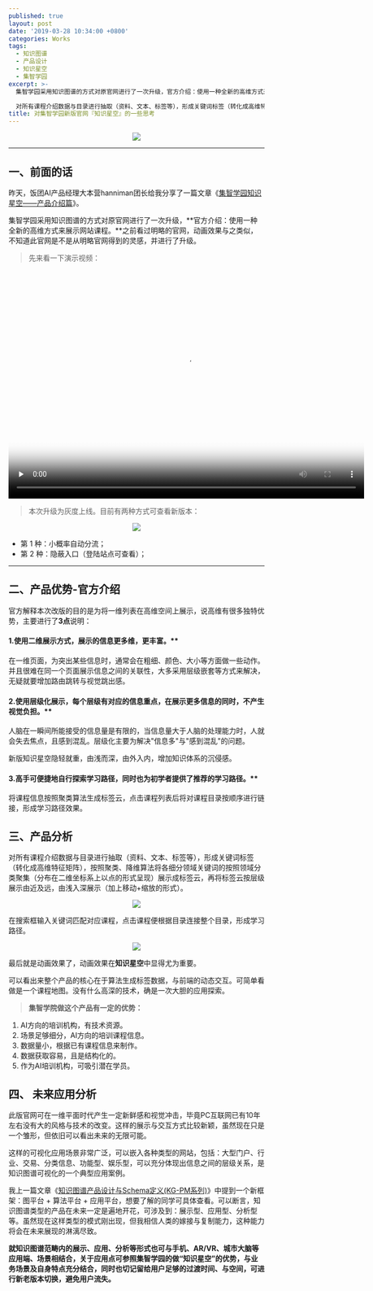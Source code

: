 ```yaml
---
published: true
layout: post
date: '2019-03-28 10:34:00 +0800'
categories: Works
tags:
  - 知识图谱
  - 产品设计
  - 知识星空
  - 集智学园
excerpt: >-
  集智学园采用知识图谱的方式对原官网进行了一次升级，官方介绍：使用一种全新的高维方式来展示网站课程。之前看过明略的官网，动画效果与之类似，不知道此官网是不是从明略官网得到的灵感，并进行了升级。

  对所有课程介绍数据与目录进行抽取（资料、文本、标签等），形成关键词标签（转化成高维特征矩阵），按照聚类、降维算法将各细分领域关键词的按照领域分类聚集（分布在二维坐标系上以点的形式呈现）展示成标签云，再将标签云按层级展示由近及远，由浅入深展示（加上移动+缩放的形式）。
title: 对集智学园新版官网『知识星空』的一些思考
---
```

<div align="center"><img src="https://www.bobinsun.cn/assets/images/logo-top.jpg"/></div>

---

## 一、前面的话

昨天，饭团AI产品经理大本营hanniman团长给我分享了一篇文章《[集智学园知识星空——产品介绍篇](https://mp.weixin.qq.com/s?__biz=MzI0MjY5NTM2MQ==&mid=2247487894&idx=1&sn=13688db2ec63f02e734c1e307ba01d93&chksm=e9793c38de0eb52e47ee7454026841225abd5301f0b369c9aaae633efe6127a97598fe41f3fb&mpshare=1&scene=1&srcid=0326V6gBdJoCkgRedlxuyIkC&key=730d17769db40ccb9ad70bb9b86af5037cd9bc9246d0d267e7beee040aa85c50a392cda16a6baacd6a7354053f8024b5d2c53d1a01caf9ee7e6a56c0d279417bf96b0e74a5ca859d8f05e6c4be207c81&ascene=1&uin=MjcyMjk1MTU4MA%3D%3D&devicetype=Windows+10&version=62060739&lang=zh_CN&pass_ticket=KXmNOJA%2BAMgUoERIoMnc5QTxe4cV8Ygb20ohCF%2BjtLOgB2Es6Cb06feH9C7uOMka##)》。

集智学园采用知识图谱的方式对原官网进行了一次升级，**官方介绍：使用一种全新的高维方式来展示网站课程。**之前看过明略的官网，动画效果与之类似，不知道此官网是不是从明略官网得到的灵感，并进行了升级。

> 先来看一下演示视频：

<video id="video" width="700" height="450" controls="" preload="none" poster="https://www.bobinsun.cn/assets/images/knowledge-starrysky-03.png">
      <source id="mp4" src="http://qiniu.swarma.org/newUser.mp4" type="video/mp4">
</video>


> 本次升级为灰度上线。目前有两种方式可查看新版本：


<div align="center"><img src="https://www.bobinsun.cn/assets/images/swarma-wechat.png"/></div>


- 第 1 种：小概率自动分流；
- 第 2 种：隐蔽入口（登陆站点可查看）；

---

## 二、产品优势-官方介绍

官方解释本次改版的目的是为将一维列表在高维空间上展示，说高维有很多独特优势，主要进行了**3点**说明：

#### 1.使用二维展示方式，展示的信息更多维，更丰富。**

在一维页面，为突出某些信息时，通常会在粗细、颜色、大小等方面做一些动作。并且很难在同一个页面展示信息之间的关联性，大多采用层级嵌套等方式来解决，无疑就要增加路由跳转与视觉跳出感。

#### 2.使用层级化展示，每个层级有对应的信息重点，在展示更多信息的同时，不产生视觉负担。**

人脑在一瞬间所能接受的信息量是有限的，当信息量大于人脑的处理能力时，人就会失去焦点，且感到混乱。层级化主要为解决"信息多"与"感到混乱"的问题。

新版知识星空隐轻就重，由浅而深，由外入内，增加知识体系的沉侵感。

#### 3.高手可便捷地自行探索学习路径，同时也为初学者提供了推荐的学习路径。**

将课程信息按照聚类算法生成标签云，点击课程列表后将对课程目录按顺序进行链接，形成学习路径效果。

## 三、产品分析
对所有课程介绍数据与目录进行抽取（资料、文本、标签等），形成关键词标签（转化成高维特征矩阵），按照聚类、降维算法将各细分领域关键词的按照领域分类聚集（分布在二维坐标系上以点的形式呈现）展示成标签云，再将标签云按层级展示由近及远，由浅入深展示（加上移动+缩放的形式）。

<div align="center"><img src="https://www.bobinsun.cn/assets/images/knowledge-starrysky-02.png"/></div>


在搜索框输入关键词匹配对应课程，点击课程便根据目录连接整个目录，形成学习路径。


<div align="center"><img src="https://www.bobinsun.cn/assets/images/knowledge-starrysky-03.png"/></div>


最后就是动画效果了，动画效果在**知识星空**中显得尤为重要。

可以看出来整个产品的核心在于算法生成标签数据，与前端的动态交互。可简单看做是一个课程地图。没有什么高深的技术，确是一次大胆的应用探索。


> **集智学院做这个产品有一定的优势：**


1. AI方向的培训机构，有技术资源。
2. 场景足够细分，AI方向的培训课程信息。
3. 数据量小，根据已有课程信息来制作。
4. 数据获取容易，且是结构化的。
5. 作为AI培训机构，可吸引潜在学员。


## 四、 未来应用分析

此版官网可在一维平面时代产生一定新鲜感和视觉冲击，毕竟PC互联网已有10年左右没有大的风格与技术的改变。这样的展示与交互方式比较新颖，虽然现在只是一个雏形，但依旧可以看出未来的无限可能。

这样的可视化应用场景非常广泛，可以嵌入各种类型的网站，包括：大型门户、行业、交易、分类信息、功能型、娱乐型，可以充分体现出信息之间的层级关系，是知识图谱可视化的一个典型应用案例。

我上一篇文章《[知识图谱产品设计与Schema定义(KG-PM系列)](https://www.bobinsun.cn/works/2019/03/26/KG-Design-and-Schema-Design/)》中提到一个新框架：图平台 + 算法平台 + 应用平台，想要了解的同学可具体查看。可以断言，知识图谱类型的产品在未来一定是遍地开花，可涉及到：展示型、应用型、分析型等。虽然现在这样类型的模式刚出现，但我相信人类的嫁接与复制能力，这种能力将会在未来展现的淋漓尽致。

**就知识图谱范畴内的展示、应用、分析等形式也可与手机、AR/VR、城市大脑等应用端、场景相结合，关于应用点可参照集智学园的做“知识星空”的优势，与业务场景及自身特点充分结合，同时也切记留给用户足够的过渡时间、与空间，可进行新老版本切换，避免用户流失。**

